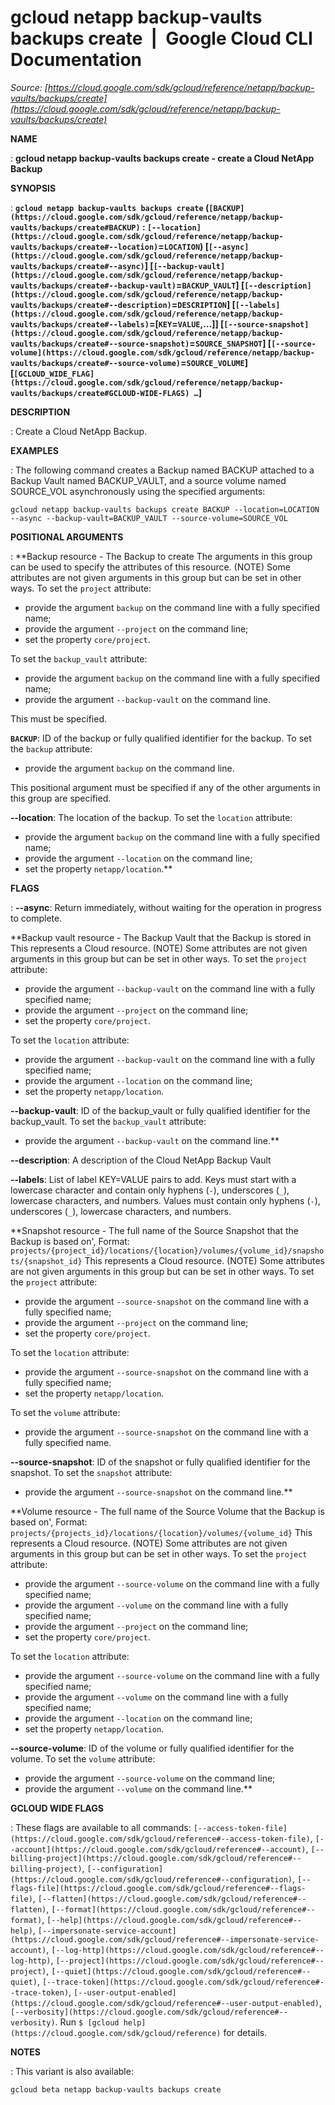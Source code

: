 # gcloud netapp backup-vaults backups create  |  Google Cloud CLI Documentation

*Source: [https://cloud.google.com/sdk/gcloud/reference/netapp/backup-vaults/backups/create](https://cloud.google.com/sdk/gcloud/reference/netapp/backup-vaults/backups/create)*

**NAME**

: **gcloud netapp backup-vaults backups create - create a Cloud NetApp Backup**

**SYNOPSIS**

: **`gcloud netapp backup-vaults backups create` (`[BACKUP](https://cloud.google.com/sdk/gcloud/reference/netapp/backup-vaults/backups/create#BACKUP)` : `[--location](https://cloud.google.com/sdk/gcloud/reference/netapp/backup-vaults/backups/create#--location)`=`LOCATION`) [`[--async](https://cloud.google.com/sdk/gcloud/reference/netapp/backup-vaults/backups/create#--async)`] [`[--backup-vault](https://cloud.google.com/sdk/gcloud/reference/netapp/backup-vaults/backups/create#--backup-vault)`=`BACKUP_VAULT`] [`[--description](https://cloud.google.com/sdk/gcloud/reference/netapp/backup-vaults/backups/create#--description)`=`DESCRIPTION`] [`[--labels](https://cloud.google.com/sdk/gcloud/reference/netapp/backup-vaults/backups/create#--labels)`=[`KEY`=`VALUE`,…]] [`[--source-snapshot](https://cloud.google.com/sdk/gcloud/reference/netapp/backup-vaults/backups/create#--source-snapshot)`=`SOURCE_SNAPSHOT`] [`[--source-volume](https://cloud.google.com/sdk/gcloud/reference/netapp/backup-vaults/backups/create#--source-volume)`=`SOURCE_VOLUME`] [`[GCLOUD_WIDE_FLAG](https://cloud.google.com/sdk/gcloud/reference/netapp/backup-vaults/backups/create#GCLOUD-WIDE-FLAGS) …`]**

**DESCRIPTION**

: Create a Cloud NetApp Backup.

**EXAMPLES**

: The following command creates a Backup named BACKUP attached to a Backup Vault
named BACKUP_VAULT, and a source volume named SOURCE_VOL asynchronously using
the specified arguments:

```
gcloud netapp backup-vaults backups create BACKUP --location=LOCATION --async --backup-vault=BACKUP_VAULT --source-volume=SOURCE_VOL
```

**POSITIONAL ARGUMENTS**

: **Backup resource - The Backup to create The arguments in this group can be used
to specify the attributes of this resource. (NOTE) Some attributes are not given
arguments in this group but can be set in other ways.
To set the `project` attribute:

- provide the argument `backup` on the command line with a fully
specified name;
- provide the argument `--project` on the command line;
- set the property `core/project`.

To set the `backup_vault` attribute:

- provide the argument `backup` on the command line with a fully
specified name;
- provide the argument `--backup-vault` on the command line.

This must be specified.

**`BACKUP`**:
ID of the backup or fully qualified identifier for the backup.
To set the `backup` attribute:

- provide the argument `backup` on the command line.

This positional argument must be specified if any of the other arguments in this
group are specified.

**--location**:
The location of the backup.
To set the `location` attribute:

- provide the argument `backup` on the command line with a fully
specified name;
- provide the argument `--location` on the command line;
- set the property `netapp/location`.**

**FLAGS**

: **--async**:
Return immediately, without waiting for the operation in progress to complete.

**Backup vault resource - The Backup Vault that the Backup is stored in This
represents a Cloud resource. (NOTE) Some attributes are not given arguments in
this group but can be set in other ways.
To set the `project` attribute:

- provide the argument `--backup-vault` on the command line with a
fully specified name;
- provide the argument `--project` on the command line;
- set the property `core/project`.

To set the `location` attribute:

- provide the argument `--backup-vault` on the command line with a
fully specified name;
- provide the argument `--location` on the command line;
- set the property `netapp/location`.

**--backup-vault**:
ID of the backup_vault or fully qualified identifier for the backup_vault.
To set the `backup_vault` attribute:

- provide the argument `--backup-vault` on the command line.**

**--description**:
A description of the Cloud NetApp Backup Vault

**--labels**:
List of label KEY=VALUE pairs to add.
Keys must start with a lowercase character and contain only hyphens
(`-`), underscores (`_`), lowercase characters, and
numbers. Values must contain only hyphens (`-`), underscores
(`_`), lowercase characters, and numbers.

**Snapshot resource - The full name of the Source Snapshot that the Backup is
based on', Format:
`projects/{project_id}/locations/{location}/volumes/{volume_id}/snapshots/{snapshot_id}`
This represents a Cloud resource. (NOTE) Some attributes are not given arguments
in this group but can be set in other ways.
To set the `project` attribute:

- provide the argument `--source-snapshot` on the command line with a
fully specified name;
- provide the argument `--project` on the command line;
- set the property `core/project`.

To set the `location` attribute:

- provide the argument `--source-snapshot` on the command line with a
fully specified name;
- set the property `netapp/location`.

To set the `volume` attribute:

- provide the argument `--source-snapshot` on the command line with a
fully specified name.

**--source-snapshot**:
ID of the snapshot or fully qualified identifier for the snapshot.
To set the `snapshot` attribute:

- provide the argument `--source-snapshot` on the command line.**

**Volume resource - The full name of the Source Volume that the Backup is based
on', Format:
`projects/{projects_id}/locations/{location}/volumes/{volume_id}`
This represents a Cloud resource. (NOTE) Some attributes are not given arguments
in this group but can be set in other ways.
To set the `project` attribute:

- provide the argument `--source-volume` on the command line with a
fully specified name;
- provide the argument `--volume` on the command line with a fully
specified name;
- provide the argument `--project` on the command line;
- set the property `core/project`.

To set the `location` attribute:

- provide the argument `--source-volume` on the command line with a
fully specified name;
- provide the argument `--volume` on the command line with a fully
specified name;
- provide the argument `--location` on the command line;
- set the property `netapp/location`.

**--source-volume**:
ID of the volume or fully qualified identifier for the volume.
To set the `volume` attribute:

- provide the argument `--source-volume` on the command line;
- provide the argument `--volume` on the command line.**

**GCLOUD WIDE FLAGS**

: These flags are available to all commands: `[--access-token-file](https://cloud.google.com/sdk/gcloud/reference#--access-token-file)`,
`[--account](https://cloud.google.com/sdk/gcloud/reference#--account)`, `[--billing-project](https://cloud.google.com/sdk/gcloud/reference#--billing-project)`,
`[--configuration](https://cloud.google.com/sdk/gcloud/reference#--configuration)`,
`[--flags-file](https://cloud.google.com/sdk/gcloud/reference#--flags-file)`,
`[--flatten](https://cloud.google.com/sdk/gcloud/reference#--flatten)`, `[--format](https://cloud.google.com/sdk/gcloud/reference#--format)`, `[--help](https://cloud.google.com/sdk/gcloud/reference#--help)`, `[--impersonate-service-account](https://cloud.google.com/sdk/gcloud/reference#--impersonate-service-account)`,
`[--log-http](https://cloud.google.com/sdk/gcloud/reference#--log-http)`,
`[--project](https://cloud.google.com/sdk/gcloud/reference#--project)`, `[--quiet](https://cloud.google.com/sdk/gcloud/reference#--quiet)`, `[--trace-token](https://cloud.google.com/sdk/gcloud/reference#--trace-token)`, `[--user-output-enabled](https://cloud.google.com/sdk/gcloud/reference#--user-output-enabled)`,
`[--verbosity](https://cloud.google.com/sdk/gcloud/reference#--verbosity)`.
Run `$ [gcloud help](https://cloud.google.com/sdk/gcloud/reference)` for details.

**NOTES**

: This variant is also available:

```
gcloud beta netapp backup-vaults backups create
```